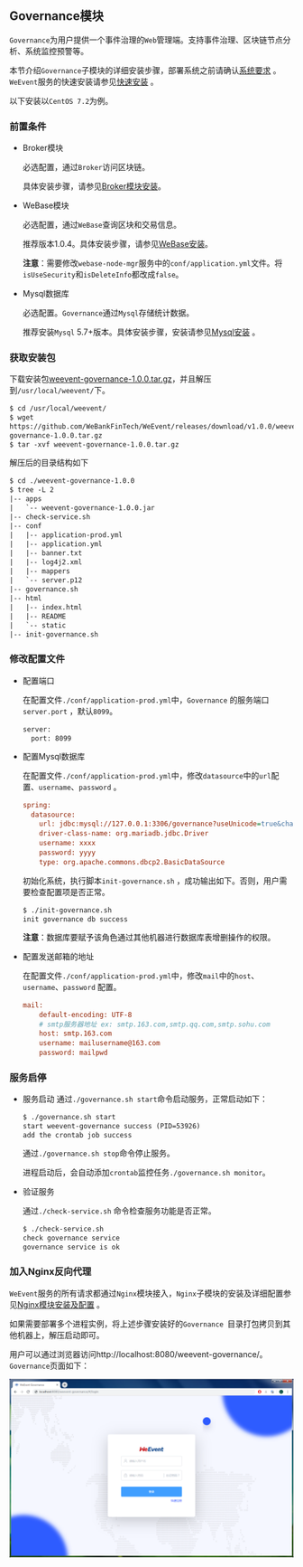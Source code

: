 ## Governance模块
`Governance`为用户提供一个事件治理的`Web`管理端。支持事件治理、区块链节点分析、系统监控预警等。

本节介绍`Governance`子模块的详细安装步骤，部署系统之前请确认[系统要求](../environment.html) 。 `WeEvent`服务的快速安装请参见[快速安装](../quickinstall.html) 。

以下安装以`CentOS 7.2`为例。

### 前置条件

- Broker模块

   必选配置，通过`Broker`访问区块链。

   具体安装步骤，请参见[Broker模块安装](./broker.html)。

- WeBase模块

  必选配置，通过`WeBase`查询区块和交易信息。

  推荐版本1.0.4。具体安装步骤，请参见[WeBase安装](https://webasedoc.readthedocs.io/zh_CN/latest/docs/WeBASE/install.html)。

  **注意**：需要修改`webase-node-mgr`服务中的`conf/application.yml`文件。将`isUseSecurity`和`isDeleteInfo`都改成`false`。

- Mysql数据库

  必选配置。`Governance`通过`Mysql`存储统计数据。

  推荐安装`Mysql` 5.7+版本。具体安装步骤，安装请参见[Mysql安装](http://dev.mysql.com/downloads/mysql/) 。


### 获取安装包

下载安装包[weevent-governance-1.0.0.tar.gz](https://github.com/WeBankFinTech/WeEvent/releases/download/v1.0.0/weevent-governance-1.0.0.tar.gz)，并且解压到`/usr/local/weevent/`下。

```shell
$ cd /usr/local/weevent/
$ wget https://github.com/WeBankFinTech/WeEvent/releases/download/v1.0.0/weevent-governance-1.0.0.tar.gz
$ tar -xvf weevent-governance-1.0.0.tar.gz
```

解压后的目录结构如下

```
$ cd ./weevent-governance-1.0.0
$ tree -L 2
|-- apps
|   `-- weevent-governance-1.0.0.jar
|-- check-service.sh
|-- conf
|   |-- application-prod.yml
|   |-- application.yml
|   |-- banner.txt
|   |-- log4j2.xml
|   |-- mappers
|   `-- server.p12
|-- governance.sh
|-- html
|   |-- index.html
|   |-- README
|   `-- static
|-- init-governance.sh
```

### 修改配置文件

- 配置端口

  在配置文件`./conf/application-prod.yml`中，`Governance` 的服务端口`server.port` ，默认`8099`。

  ```
  server:
    port: 8099
  ```


- 配置Mysql数据库

    在配置文件`./conf/application-prod.yml`中，修改`datasource`中的`url`配置、`username`、`password` 。

    ```ini
    spring:  
      datasource:
        url: jdbc:mysql://127.0.0.1:3306/governance?useUnicode=true&characterEncoding=utf-8&useSSL=false
        driver-class-name: org.mariadb.jdbc.Driver
        username: xxxx
        password: yyyy
        type: org.apache.commons.dbcp2.BasicDataSource
    ```
    初始化系统，执行脚本`init-governance.sh` ，成功输出如下。否则，用户需要检查配置项是否正常。

    ```
    $ ./init-governance.sh
    init governance db success
    ```

    **注意**：数据库要赋予该角色通过其他机器进行数据库表增删操作的权限。

- 配置发送邮箱的地址

    在配置文件`./conf/application-prod.yml`中，修改`mail`中的`host`、`username`、`password` 配置。

    ```ini
    mail:
        default-encoding: UTF-8
        # smtp服务器地址 ex: smtp.163.com,smtp.qq.com,smtp.sohu.com
        host: smtp.163.com
        username: mailusername@163.com
        password: mailpwd
    ```

### 服务启停

- 服务启动
  通过`./governance.sh start`命令启动服务，正常启动如下：

  ```shell
  $ ./governance.sh start
  start weevent-governance success (PID=53926)
  add the crontab job success
  ```

  通过`./governance.sh stop`命令停止服务。

  进程启动后，会自动添加`crontab`监控任务`./governance.sh monitor`。

- 验证服务

  通过`./check-service.sh` 命令检查服务功能是否正常。

  ```shell
  $ ./check-service.sh
  check governance service
  governance service is ok
  ```

### 加入Nginx反向代理

`WeEvent`服务的所有请求都通过`Nginx`模块接入，`Nginx`子模块的安装及详细配置参见[Nginx模块安装及配置](./nginx.html) 。

如果需要部署多个进程实例，将上述步骤安装好的`Governance `目录打包拷贝到其他机器上，解压启动即可。

用户可以通过浏览器访问http://localhost:8080/weevent-governance/。`Governance`页面如下：

![](../../image/Governance-ui.png)



